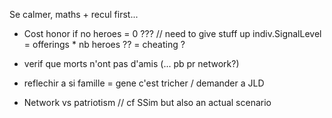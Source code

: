 Se calmer, maths + recul first...

- Cost honor if no heroes = 0 ??? // need to give stuff up
        indiv.SignalLevel = offerings * nb heroes ?? = cheating ?

- verif que morts n'ont pas d'amis (... pb pr network?)

- reflechir a si famille = gene c'est tricher / demander a JLD


- Network vs patriotism // cf SSim but also an actual scenario
